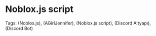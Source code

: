# Noblox.js script


Tags: (Noblox.js), (AGirlJennifer), (Noblox.js script), (Discord Altyapı), (Discord Bot)
